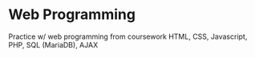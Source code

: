 # Web Programming

Practice w/ web programming from coursework
HTML, CSS, Javascript, PHP, SQL (MariaDB), AJAX